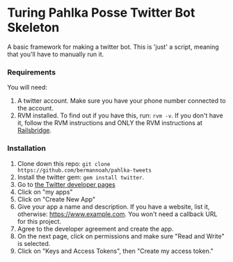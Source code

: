 # Turing Pahlka Posse Twitter Bot Skeleton

A basic framework for making a twitter bot. This is 'just' a script, meaning 
that you'll have to manually run it.

### Requirements

You will need:
1. A twitter account. Make sure you have your phone number connected to the account.
2. RVM installed. To find out if you have this, run: `rvm -v`. If you don't have it, follow the RVM instructions and ONLY the RVM instructions at [Railsbridge](http://curriculum.railsbridge.org/installfest/osx_rvm).

### Installation

1. Clone down this repo: `git clone https://github.com/bermannoah/pahlka-tweets`
2. Install the twitter gem: `gem install twitter`.
3. Go to [the Twitter developer pages](https://dev.twitter.com/)
4. Click on "my apps"
5. Click on "Create New App"
6. Give your app a name and description. If you have a website, list it, otherwise: https://www.example.com. You won't need a callback URL for this project.
7. Agree to the developer agreement and create the app.
8. On the next page, click on permissions and make sure "Read and Write" is selected.
9. Click on "Keys and Access Tokens", then "Create my access token."